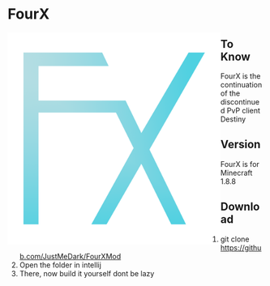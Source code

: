 # FourX
<img align="left" alt="Cover" src="FourX/assets/minecraft/images/logo.png" height="420" /> 

## To Know

FourX is the continuation of the discontinued PvP client Destiny

## Version
FourX is for Minecraft 1.8.8

## Download

1) git clone https://github.com/JustMeDark/FourXMod
2) Open the folder in intellij
3) There, now build it yourself dont be lazy
